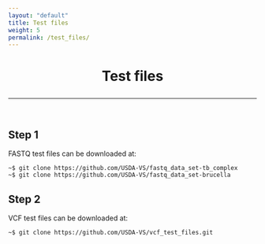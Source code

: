 ```yaml
---
layout: "default"
title: Test files
weight: 5
permalink: /test_files/
---
```


<h1><p style="text-align: center">Test files</p></h1>

-----
<br>

## Step 1

FASTQ test files can be downloaded at:

    ~$ git clone https://github.com/USDA-VS/fastq_data_set-tb_complex
    ~$ git clone https://github.com/USDA-VS/fastq_data_set-brucella

## Step 2

VCF test files can be downloaded at:

    ~$ git clone https://github.com/USDA-VS/vcf_test_files.git
